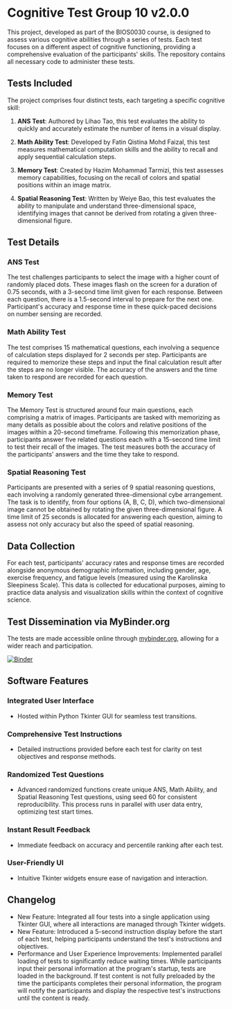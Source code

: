 # Cognitive Test Group 10 v2.0.0

This project, developed as part of the BIOS0030 course, is designed to assess various cognitive abilities through a series of tests. Each test focuses on a different aspect of cognitive functioning, providing a comprehensive evaluation of the participants' skills. The repository contains all necessary code to administer these tests.

## Tests Included

The project comprises four distinct tests, each targeting a specific cognitive skill:

1. **ANS Test**: Authored by Lihao Tao, this test evaluates the ability to quickly and accurately estimate the number of items in a visual display.

2. **Math Ability Test**: Developed by Fatin Qistina Mohd Faizal, this test measures mathematical computation skills and the ability to recall and apply sequential calculation steps.

3. **Memory Test**: Created by Hazim Mohammad Tarmizi, this test assesses memory capabilities, focusing on the recall of colors and spatial positions within an image matrix.

4. **Spatial Reasoning Test**: Written by Weiye Bao, this test evaluates the ability to manipulate and understand three-dimensional space, identifying images that cannot be derived from rotating a given three-dimensional figure.

## Test Details

### ANS Test

The test challenges participants to select the image with a higher count of randomly placed dots. These images flash on the screen for a duration of 0.75 seconds, with a 3-second time limit given for each response. Between each question, there is a 1.5-second interval to prepare for the next one. Participant's accuracy and response time in these quick-paced decisions on number sensing are recorded.

### Math Ability Test

The test comprises 15 mathematical questions, each involving a sequence of calculation steps displayed for 2 seconds per step. Participants are required to memorize these steps and input the final calculation result after the steps are no longer visible. The accuracy of the answers and the time taken to respond are recorded for each question.

### Memory Test

The Memory Test is structured around four main questions, each comprising a matrix of images. Participants are tasked with memorizing as many details as possible about the colors and relative positions of the images within a 20-second timeframe. Following this memorization phase, participants answer five related questions each with a 15-second time limit to test their recall of the images. The test measures both the accuracy of the participants' answers and the time they take to respond.

### Spatial Reasoning Test

Participants are presented with a series of 9 spatial reasoning questions, each involving a randomly generated three-dimensional cybe arrangement. The task is to identify, from four options (A, B, C, D), which two-dimensional image cannot be obtained by rotating the given three-dimensional figure. A time limit of 25 seconds is allocated for answering each question, aiming to assess not only accuracy but also the speed of spatial reasoning.

## Data Collection

For each test, participants' accuracy rates and response times are recorded alongside anonymous demographic information, including gender, age, exercise frequency, and fatigue levels (measured using the Karolinska Sleepiness Scale). This data is collected for educational purposes, aiming to practice data analysis and visualization skills within the context of cognitive science.

## Test Dissemination via MyBinder.org

The tests are made accessible online through [mybinder.org](https://mybinder.org), allowing for a wider reach and participation.

[![Binder](https://mybinder.org/badge_logo.svg)](https://mybinder.org/v2/gh/VBao321/Cognitive_Test_Group_10.git/HEAD)

## Software Features

### Integrated User Interface

- Hosted within Python Tkinter GUI for seamless test transitions.

### Comprehensive Test Instructions

- Detailed instructions provided before each test for clarity on test objectives and response methods.

### Randomized Test Questions

- Advanced randomized functions create unique ANS, Math Ability, and Spatial Reasoning Test questions, using seed 60 for consistent reproducibility. This process runs in parallel with user data entry, optimizing test start times.

### Instant Result Feedback

- Immediate feedback on accuracy and percentile ranking after each test.

### User-Friendly UI

- Intuitive Tkinter widgets ensure ease of navigation and interaction.

## Changelog

- New Feature: Integrated all four tests into a single application using Tkinter GUI, where all interactions are managed through Tkinter widgets.
- New Feature: Introduced a 5-second instruction display before the start of each test, helping participants understand the test's instructions and objectives.
- Performance and User Experience Improvements: Implemented parallel loading of tests to significantly reduce waiting times. While participants input their personal information at the program's startup, tests are loaded in the background. If test content is not fully preloaded by the time the participants completes their personal information, the program will notify the participants and display the respective test's instructions until the content is ready.
